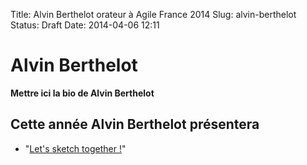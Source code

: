 Title: Alvin Berthelot orateur à Agile France 2014 
Slug: alvin-berthelot
Status: Draft
Date: 2014-04-06 12:11

# Alvin Berthelot

**Mettre ici la bio de Alvin Berthelot**
## Cette année Alvin Berthelot présentera

* "[Let's sketch together !](../sessions/let-s-sketch-together.html)"


